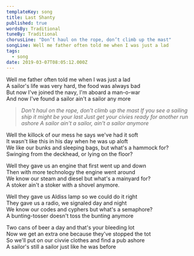 ```yaml
---
templateKey: song
title: Last Shanty
published: true
wordsBy: Traditional
tuneBy: Traditional
chorusLine: "Don’t haul on the rope, don’t climb up the mast"
songLine: Well me father often told me when I was just a lad
tags:
  - song
date: 2019-03-07T08:05:12.000Z
---
```

Well me father often told me when I was just a lad\
A sailor's life was very hard, the food was always bad\
But now I've joined the navy, I'm aboard a man-o-war\
And now I've found a sailor ain't a sailor any more

> _Don't haul on the rope, don't climb up the mast_
> _If you see a sailing ship it might be your last_
> _Just get your civies ready for another run ashore_
> _A sailor ain't a sailor, ain't a sailor anymore_

Well the killock of our mess he says we've had it soft\
It wasn't like this in his day when he was up aloft\
We like our bunks and sleeping bags, but what's a hammock for?\
Swinging from the deckhead, or lying on the floor?

Well they gave us an engine that first went up and down\
Then with more technology the engine went around\
We know our steam and diesel but what's a mainyard for?\
A stoker ain't a stoker with a shovel anymore.

Well they gave us Aldiss lamp so we could do it right\
They gave us a radio, we signaled day and night\
We know our codes and cyphers but what's a semaphore?\
A bunting-tosser doesn't toss the bunting anymore

Two cans of beer a day and that's your bleeding lot\
Now we get an extra one because they've stopped the tot\
So we'll put on our civvie clothes and find a pub ashore\
A sailor's still a sailor just like he was before
